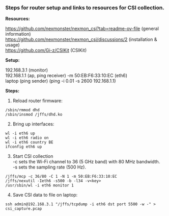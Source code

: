 ### Steps for router setup and links to resources for CSI collection.

**Resources:**

https://github.com/nexmonster/nexmon_csi?tab=readme-ov-file (general information) <br>
https://github.com/nexmonster/nexmon_csi/discussions/2 (installation & usage) <br>
https://github.com/Gi-z/CSIKit (CSIKit) <br>

**Setup:**

192.168.3.1 (monitor) <br>
192.168.1.1 (ap, ping receiver) -m 50:EB:F6:33:10:EC (eth6) <br>
laptop (ping sender) (ping -i 0.01 -s 2600 192.168.1.1)

**Steps:**

1. Reload router firmware:
```
/sbin/rmmod dhd
/sbin/insmod /jffs/dhd.ko
```

2. Bring up interfaces:
```
wl -i eth6 up
wl -i eth6 radio on
wl -i eth6 country BE
ifconfig eth6 up
```

3. Start CSI collection <br>
-c sets the Wi-Fi channel to 36 (5 GHz band) with 80 MHz bandwidth. <br>
-s sets the sampling rate (500 Hz). <br>
```
/jffs/mcp -c 36/80 -C 1 -N 1 -m 50:EB:F6:33:10:EC
/jffs/nexutil -Ieth6 -s500 -b -l34 -v<key>
/usr/sbin/wl -i eth6 monitor 1
```

4. Save CSI data to file on laptop:
```
ssh admin@192.168.3.1 "/jffs/tcpdump -i eth6 dst port 5500 -w -" > csi_capture.pcap
```